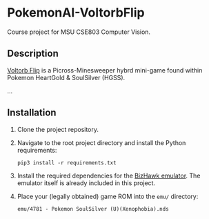 # PokemonAI-VoltorbFlip
Course project for MSU CSE803 Computer Vision.

## Description
[Voltorb Flip](https://bulbapedia.bulbagarden.net/wiki/Voltorb_Flip) is a Picross-Minesweeper hybrd mini-game found within Pokemon HeartGold & SoulSilver (HGSS).

...

## Installation

1. Clone the project repository.
   
2. Navigate to the root project directory and install the Python requirements:
   
   `pip3 install -r requirements.txt`

3. Install the required dependencies for the [BizHawk emulator](https://github.com/TASEmulators/BizHawk). The emulator itself is already included in this project.
4. Place your (legally obtained) game ROM into the `emu/` directory:

   `emu/4781 - Pokemon SoulSilver (U)(Xenophobia).nds`
